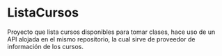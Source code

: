 # ListaCursos
Proyecto que lista cursos disponibles para tomar clases, hace uso de un API alojada en el mismo repositorio, la cual sirve de proveedor de información de los cursos.
